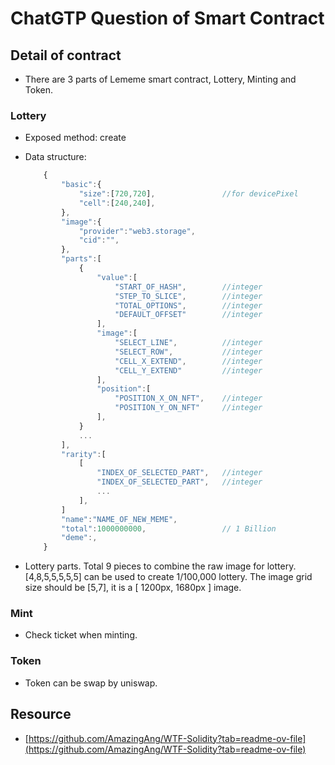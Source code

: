 # ChatGTP Question of Smart Contract

## Detail of contract

* There are 3 parts of Lememe smart contract, Lottery, Minting and Token.

### Lottery

* Exposed method: create

* Data structure:

    ```Javascript
        {
            "basic":{
                "size":[720,720],               //for devicePixel 
                "cell":[240,240],
            },
            "image":{
                "provider":"web3.storage",
                "cid":"",
            },
            "parts":[
                {
                    "value":[
                        "START_OF_HASH",        //integer
                        "STEP_TO_SLICE",        //integer
                        "TOTAL_OPTIONS",        //integer
                        "DEFAULT_OFFSET"        //integer
                    ],
                    "image":[
                        "SELECT_LINE",          //integer
                        "SELECT_ROW",           //integer
                        "CELL_X_EXTEND",        //integer
                        "CELL_Y_EXTEND"         //integer
                    ],
                    "position":[
                        "POSITION_X_ON_NFT",    //integer
                        "POSITION_Y_ON_NFT"     //integer
                    ],
                }
                ...
            ],
            "rarity":[
                [
                    "INDEX_OF_SELECTED_PART",   //integer
                    "INDEX_OF_SELECTED_PART",   //integer
                    ... 
                ], 
            ]
            "name":"NAME_OF_NEW_MEME",
            "total":1000000000,                 // 1 Billion
            "deme":,
        }
    ```

* Lottery parts. Total 9 pieces to combine the raw image for lottery. [4,8,5,5,5,5,5] can be used to create 1/100,000 lottery. The image grid size should be [5,7], it is a [ 1200px, 1680px ] image.

### Mint

* Check ticket when minting.

### Token

* Token can be swap by uniswap.


## Resource

* [https://github.com/AmazingAng/WTF-Solidity?tab=readme-ov-file](https://github.com/AmazingAng/WTF-Solidity?tab=readme-ov-file)